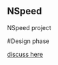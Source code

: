 ## NSpeed
NSpeed project

#Design phase

[discuss here](https://lafibre.info/tester-son-debit/mesure-de-debit-nouveau-projet/)


